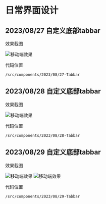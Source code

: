 # 日常界面设计

## 2023/08/27 自定义底部tabbar

效果截图

![移动端效果](/src/components/2023/08/27-Tabbar/screenshot/2023-08-27.png)

代码位置

`/src/components/2023/08/27-Tabbar`

## 2023/08/28 自定义底部tabbar

效果截图

![移动端效果](/src//components//2023/08/28-Tabbar/screenshot/2023-08-28.png)

代码位置

`/src/components/2023/08/28-Tabbar`

## 2023/08/29 自定义底部tabbar

效果截图

![移动端效果](/src//components//2023/08/29-Tabbar/screenshot/2023-08-29-01.png)
![移动端效果](/src//components//2023/08/29-Tabbar/screenshot/2023-08-29-02.png)

代码位置

`/src/components/2023/08/29-Tabbar`
